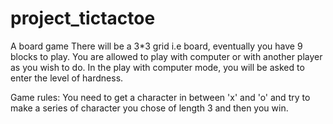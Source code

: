 # project_tictactoe
A board game
There will be a 3*3 grid i.e board, eventually you have 9 blocks to play.
You are allowed to play with computer or with another player as you wish to do.
In the play with computer mode, you will be asked to enter the level of hardness.

Game rules:
You need to get a character in between 'x' and 'o' and try to make a series of character you chose of length 3 and then you win.
